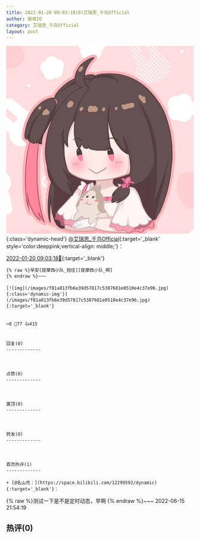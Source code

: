 ```yaml
---
title: 2022-01-20 09:03:18(0)艾瑞思_千鸟Official
author: 御坂IO
category: 艾瑞思_千鸟Official
layout: post
---
```


![img](/images/7e08840c56f251de28bdf766b647bd5fe9a5d50a.jpg){:class='dynamic-head'}
[@艾瑞思_千鸟Official](https://space.bilibili.com/1090010845/dynamic){:target='_blank' style='color:deeppink;vertical-align: middle;'}：

[2022-01-20 09:03:18🔗](https://t.bilibili.com/617625737509126199){:target='_blank'}

~~~
{% raw %}早安[提摩西小队_抱住][提摩西小队_啊]
{% endraw %}~~~

[![img](/images/f81a813fb6e39d57817c5387681e0510e4c37e96.jpg){:class='dynamic-img'}](/images/f81a813fb6e39d57817c5387681e0510e4c37e96.jpg){:target='_blank'}


↪️0 💬77 👍415


回复(0)
-------------



点赞(0)
-------------



置顶(0)
-------------



转发(0)
-------------



首页热评(1)
-------------

+ [@名山月：](https://space.bilibili.com/12299592/dynamic){:target='_blank'}：
~~~
{% raw %}测试一下是不是定时动态，早啊
{% endraw %}~~~
2022-06-15 21:54:19


热评(0)
-------------



